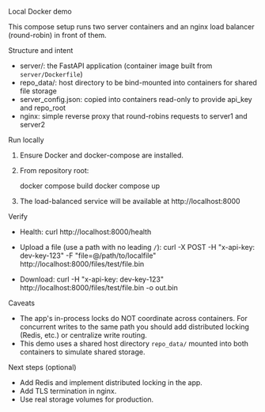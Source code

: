 Local Docker demo

This compose setup runs two server containers and an nginx load balancer (round-robin) in front of them.

Structure and intent
- server/: the FastAPI application (container image built from `server/Dockerfile`)
- repo_data/: host directory to be bind-mounted into containers for shared file storage
- server_config.json: copied into containers read-only to provide api_key and repo_root
- nginx: simple reverse proxy that round-robins requests to server1 and server2

Run locally
1. Ensure Docker and docker-compose are installed.
2. From repository root:

   docker compose build
   docker compose up

3. The load-balanced service will be available at http://localhost:8000

Verify
- Health:
  curl http://localhost:8000/health

- Upload a file (use a path with no leading `/`):
  curl -X POST -H "x-api-key: dev-key-123" -F "file=@/path/to/localfile" http://localhost:8000/files/test/file.bin

- Download:
  curl -H "x-api-key: dev-key-123" http://localhost:8000/files/test/file.bin -o out.bin

Caveats
- The app's in-process locks do NOT coordinate across containers. For concurrent writes to the same path you should add distributed locking (Redis, etc.) or centralize write routing.
- This demo uses a shared host directory `repo_data/` mounted into both containers to simulate shared storage.

Next steps (optional)
- Add Redis and implement distributed locking in the app.
- Add TLS termination in nginx.
- Use real storage volumes for production.
